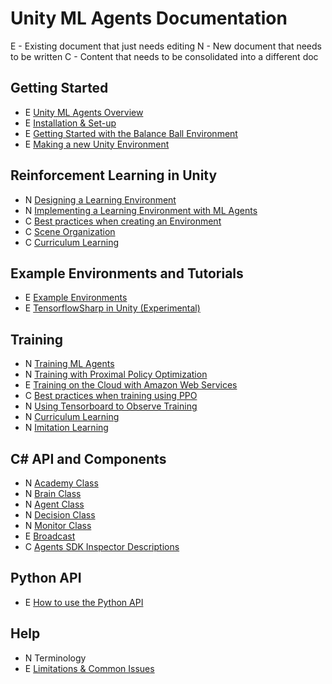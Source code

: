 # Unity ML Agents Documentation
E - Existing document that just needs editing
N - New document that needs to be written
C - Content that needs to be consolidated into a different doc
 
## Getting Started
 * E [Unity ML Agents Overview](1-GettingStarted/1-Unity-Agents-Overview.md)
 * E [Installation & Set-up](1-GettingStarted/2-Installation.md)
 * E [Getting Started with the Balance Ball Environment](1-GettingStarted/3-Getting-Started-with-Balance-Ball.md)
 * E [Making a new Unity Environment](1-GettingStarted/4-Making-a-New-Unity-Environment.md)

## Reinforcement Learning in Unity
 * N [Designing a Learning Environment](2-RLInUnity/1-Reinforcement-Learning-in-Unity.md)
 * N [Implementing a Learning Environment with ML Agents](2-RLInUnity/2-Agents.md)
 * C [Best practices when creating an Environment](2-RLInUnity/best-practices.md)
 * C [Scene Organization](2-RLInUnity/Organizing-the-Scene.md)
 * C [Curriculum Learning](3-Training/5-Curriculum-Training.md)

## Example Environments and Tutorials
 * E [Example Environments](4-ExamplesAndTutorials/1-Example-Environments.md)
 * E [TensorflowSharp in Unity (Experimental)](4-ExamplesAndTutorials/2-Using-TensorFlow-Sharp-in-Unity.md)
 
## Training
 * N [Training ML Agents](3-Training/1-Training-ML-Agents.md)
 * N [Training with Proximal Policy Optimization](3-Training/2-Training-with-PPO.md)
 * E [Training on the Cloud with Amazon Web Services](3-Training/3-Training-on-Amazon-Web-Service.md)
 * C [Best practices when training using PPO](3-Training/best-practices-ppo.md)
 * N [Using Tensorboard to Observe Training](3-Training/4-Using-Tensorboard.md)
 * N [Curriculum Learning](3-Training/5-Curriculum-Training.md)
 * N [Imitation Learning](3-Training/6-Imitation-Learning.md)
 
## C# API and Components
 * N [Academy Class](5-CSharpAPI/1-Academy.md)
 * N [Brain Class](5-CSharpAPI/2-Brain.md)
 * N [Agent Class](5-CSharpAPI/3-Agent.md)
 * N [Decision Class](5-CSharpAPI/4-Decision.md)
 * N [Monitor Class](5-CSharpAPI/5-Monitor.md)
 * E [Broadcast](5-CSharpAPI/6-Broadcast.md)
 * C [Agents SDK Inspector Descriptions](5-CSharpAPI/Agents-Editor-Interface.md)

 
## Python API
 * E [How to use the Python API](6-PythonAPI/1-Python-API.md)
 
## Help
  * N Terminology 
  * E [Limitations & Common Issues](Limitations-and-Common-Issues.md)
